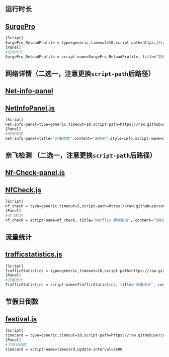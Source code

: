 ## 运行时长   
## [SurgePro](https://raw.githubusercontent.com/ventusyu/ventus/main/Panel/SurgePro.js)
   ```bash
   [Script]
   SurgePro_ReloadProfile = type=generic,timeout=10,script-path=https://raw.githubusercontent.com/ventusyu/ventus/main/Panel/SurgePro.js ,argument=icon=crown.fill&color=#f6c970
   [Panel]
   #启动时长
   SurgePro_ReloadProfile = script-name=SurgePro_ReloadProfile, title="启动时长", content="请刷新", update-interval=1
   ```

## 网络详情（二选一，注意更换`script-path`后路径）
## [Net-info-panel](https://raw.githubusercontent.com/ventusyu/ventus/main/Panel/Net-info-panel.js)
## [NetInfoPanel.js](https://raw.githubusercontent.com/ventusyu/ventus/main/Panel/NetInfoPanel.js)
   ```bash
   [Script]
   net-info-panel=type=generic,timeout=10,script-path=https://raw.githubusercontent.com/ventusyu/ventus/main/Panel/Net-info-panel.js
   [Panel]
   #网络详情
   net-info-panel=title="网络状态",content="请刷新",style=info,script-name=net-info-panel
   ```
## 奈飞检测 （二选一，注意更换`script-path`后路径）
## [Nf-Check-panel.js](https://raw.githubusercontent.com/ventusyu/ventus/main/Panel/Nf-Check-panel.js)
## [NfCheck.js](https://raw.githubusercontent.com/ventusyu/ventus/main/Panel/NfCheck.js)
   ```bash
   [Script]
   nf_check = type=generic,timeout=5,script-path=https://raw.githubusercontent.com/ventusyu/ventus/main/Panel/Nf-Check-panel.js
   [Panel]
   #奈飞检测
   nf_check = script-name=nf_check, title="Netflix 解锁检测", content="请刷新", update-interval=36000
   ```
## 流量统计 
## [trafficstatistics.js](https://raw.githubusercontent.com/ventusyu/ventus/main/Panel/trafficstatistics.js)
   ```bash
   [Script]
   TrafficStatistics = type=generic,timeout=10,script-path=https://raw.githubusercontent.com/ventusyu/ventus/main/Panel/trafficstatistics.js ,argument=icon=arrow.up.arrow.down.circle&color=#5d84f8
   [Panel]
   #流量统计
   TrafficStatistics = script-name=TrafficStatistics, title="流量统计", content="请刷新", update-interval=1
   ```
## 节假日倒数
## [festival.js](https://raw.githubusercontent.com/ventusyu/ventus/main/Panel/festival.js)
   ```bash
   [Script]
   timecard = type=generic,timeout=10,script-path=https://raw.githubusercontent.com/ventusyu/ventus/main/Panel/festival.js
   [Panel]
   #节假日倒数
   timecard = script-name=timecard,update-interval=3600
   ```
